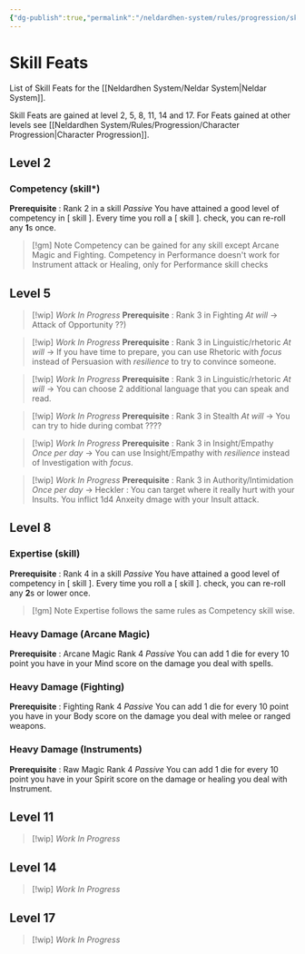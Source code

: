 ```yaml
---
{"dg-publish":true,"permalink":"/neldardhen-system/rules/progression/skill-feat/"}
---
```


# Skill Feats
List of Skill Feats for the [[Neldardhen System/Neldar System\|Neldar System]].

Skill Feats are gained at level 2, 5, 8, 11, 14 and 17.
For Feats gained at other levels see [[Neldardhen System/Rules/Progression/Character Progression\|Character Progression]].

## Level 2
### Competency (skill*)
**Prerequisite** : Rank 2 in a skill
_Passive_
You have attained a good level of competency in \[ skill \].
Every time you roll a  \[ skill \]. check, you can re-roll any **1**s once.

>[!gm] Note
> Competency can be gained for any skill except Arcane Magic and Fighting.
> Competency in Performance doesn't work for Instrument attack or Healing, only for Performance skill checks
## Level 5

> [!wip] _Work In Progress_ 
> **Prerequisite** : Rank 3 in Fighting
>_At will_ 
 -> Attack of Opportunity ??)

> [!wip] _Work In Progress_ 
> **Prerequisite** : Rank 3 in Linguistic/rhetoric
>_At will_ 
 -> If you have time to prepare, you can use Rhetoric with _focus_ instead of Persuasion with _resilience_ to try to convince someone.

> [!wip] _Work In Progress_ 
> **Prerequisite** : Rank 3 in Linguistic/rhetoric
>_At will_ 
 -> You can choose 2 additional language that you can speak and read.

> [!wip] _Work In Progress_ 
> **Prerequisite** : Rank 3 in Stealth
>_At will_ 
 -> You can try to hide during combat ????

> [!wip] _Work In Progress_ 
> **Prerequisite** : Rank 3 in Insight/Empathy
>_Once per day_ 
 -> You can use Insight/Empathy with _resilience_ instead of Investigation with _focus_.

> [!wip] _Work In Progress_ 
> **Prerequisite** : Rank 3 in Authority/Intimidation
>_Once per day_ 
 -> Heckler : You can target where it really hurt with your Insults. You inflict 1d4 Anxeity dmage with your Insult attack.
## Level 8
### Expertise (skill)
**Prerequisite** : Rank 4 in a skill
_Passive_
You have attained a good level of competency in \[ skill \].
Every time you roll a  \[ skill \]. check, you can re-roll any **2**s or lower once.

> [!gm] Note
> Expertise follows the same rules as Competency skill wise.
### Heavy Damage (Arcane Magic)
**Prerequisite** : Arcane Magic Rank 4 
_Passive_
You can add 1 die for every 10 point you have in your Mind score on the damage you deal with spells.

### Heavy Damage (Fighting)
**Prerequisite** : Fighting Rank 4 
_Passive_
You can add 1 die for every 10 point you have in your Body score on the damage you deal with melee or ranged weapons.

### Heavy Damage (Instruments)
**Prerequisite** : Raw Magic Rank 4 
_Passive_
You can add 1 die for every 10 point you have in your Spirit score on the damage or healing you deal with Instrument.

## Level 11

> [!wip] _Work In Progress_

## Level 14

> [!wip] _Work In Progress_

## Level 17

> [!wip] _Work In Progress_